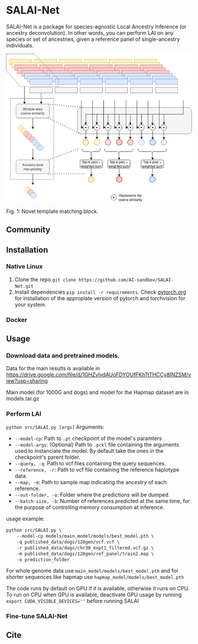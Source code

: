 # SALAI-Net

SALAI-Net is a package for species-agnostic Local Ancestry Inference (or ancestry 
deconvolution). In other words, you can perform LAI on any species or set of 
ancestries, given a reference panel of single-ancestry individuals.

![Template matching](Base_model_topk.drawio.png)

Fig. 1: Novel template matching block.


## Community

## Installation
### Native Linux
1. Clone the repo
   ```git clone https://github.com/AI-sandbox/SALAI-Net.git```
2. Install dependencies
```pip install -r requirements```. Check [pytorch.org]() for installation of the appropiate version of pytorch and torchvision for your system.
### Docker
## Usage
### Download data and pretrained models.

Data for the main results is available in 
https://drive.google.com/file/d/1GHZvlvdAUoFDYOUfFKhTtTHCCy8INZSM/view?usp=sharing

Main model (for 1000G and dogs)
and model for the Hapmap dataset are in models.tar.gz


### Perform LAI



```python src/SALAI.py [args]```
Arguments:
- ```--model-cp```: Path to ```.pt``` checkpoint of the model's paramters
- ```--model-args```: (Optional) Path to ```.pckl``` file containing the arguments used to instanciate the model. By default take the ones in the checkpoint's parent folder.
- ```--query, -q```: Path to vcf files containing the query sequences.
- ```--reference, -r```: Path to vcf file containing the reference haplotype data.
- ```--map, -m```: Path to sample map indicating the ancestry of each reference.
- ```--out-folder, -o```: Folder where the predictions will be dumped.
- ```--batch-size, -b```: Number of references predicted at the same time, for the purpose of controlling memory consumption at inference.

usage example:

    python src/SALAI.py \
        --model-cp models/main_model/models/best_model.pth \
        -q published_data/dogs/128gen/vcf.vcf \
        -r published_data/dogs/chr30_expt1_filtered.vcf.gz \
        -m published_data/dogs/128gen/ref_panel/train2.map \
        -o prediction_folder

For whole genome data use ```main_model/models/best_model.pth``` and for shorter sequences like hapmap use ```hapmap_model/models/best_model.pth```

The code runs by default on GPU if it is available, otherwise it runs on CPU. To run on CPU when GPU is available, deactivate GPU usage by running ```export CUDA_VISIBLE_DEVICES=''``` before running SALAI

### Fine-tune SALAI-Net

## Cite



